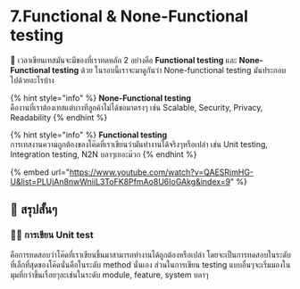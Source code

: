 # 7.Functional & None-Functional testing

💬 เวลาเขียนเทสมันจะมีของที่เราทดหลัก 2 อย่างคือ **Functional testing** และ **None-Functional testing** ด้วย ในรอบนี้เราจะมาดูกันว่า None-functional testing มันประกอบไปด้วยอะไรบ้าง

{% hint style="info" %}
**None-Functional testing**  
คืองานที่เราต้องเทสแต่บางทีลูกค้าไม่ได้ขอมาตรงๆ เช่น Scalable, Security, Privacy, Readability
{% endhint %}

{% hint style="info" %}
**Functional testing**  
การเทสงานความถูกต้องของโค๊ดที่เราเขียนว่ามันทำงานได้จริงๆหรือเปล่า เช่น Unit testing, Integration testing, N2N บลาๆเยอะม๊วก
{% endhint %}

{% embed url="https://www.youtube.com/watch?v=QAESRjmHG-U&list=PLUjAn8nwWniiL3ToFK8PfmAo8U6IoGAkg&index=9" %}

## 🎯 สรุปสั้นๆ

### 👨‍🚀 การเขียน Unit test

คือการทดสอบว่าโค๊ดที่เราเขียนขึ้นมาสามารถทำงานได้ถูกต้องหรือเปล่า โดยจะเป็นการทดสอบในระดับที่เล็กที่สุดของโค๊ดนั่นคือในระดับ method นั่นเอง ส่วนในการเขียน testing แบบอื่นๆจะเริ่มมองในมุมที่กว่าขึ้นเรื่อยๆละเช่นในระดับ module, feature, system บลาๆ

